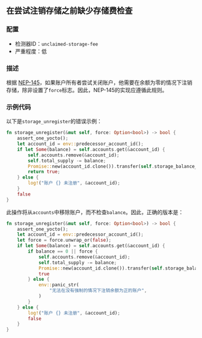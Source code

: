 
## 在尝试注销存储之前缺少存储费检查

### 配置

* 检测器ID：`unclaimed-storage-fee`
* 严重程度：低

### 描述

根据 [NEP-145](https://github.com/near/NEPs/blob/master/neps/nep-0145.md#5-account-gracefully-closes-registration)，如果账户所有者尝试关闭账户，他需要在余额为零的情况下注销存储，除非设置了`force`标志。因此，NEP-145的实现应遵循此规则。

### 示例代码

以下是`storage_unregister`的错误示例：

```rust
fn storage_unregister(&mut self, force: Option<bool>) -> bool {
    assert_one_yocto();
    let account_id = env::predecessor_account_id();
    if let Some(balance) = self.accounts.get(&account_id) {
        self.accounts.remove(&account_id);
        self.total_supply -= balance;
        Promise::new(account_id.clone()).transfer(self.storage_balance_bounds().min.0 + 1);
        return true;
    } else {
        log!("账户 {} 未注册", &account_id);
    }
    false
}
```

此操作将从`accounts`中移除账户，而不检查`balance`。因此，正确的版本是：

```rust
fn storage_unregister(&mut self, force: Option<bool>) -> bool {
    assert_one_yocto();
    let account_id = env::predecessor_account_id();
    let force = force.unwrap_or(false);
    if let Some(balance) = self.accounts.get(&account_id) {
        if balance == 0 || force {
            self.accounts.remove(&account_id);
            self.total_supply -= balance;
            Promise::new(account_id.clone()).transfer(self.storage_balance_bounds().min.0 + 1);
            true
        } else {
            env::panic_str(
                "无法在没有强制的情况下注销余额为正的账户",
            )
        }
    } else {
        log!("账户 {} 未注册", &account_id);
        false
    }
}
```
